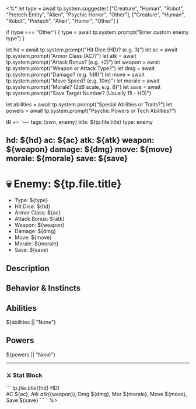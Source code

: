 <%*
let type = await tp.system.suggester(
  ["Creature", "Human", "Robot", "Pretech Entity", "Alien", "Psychic Horror", "Other"],
  ["Creature", "Human", "Robot", "Pretech", "Alien", "Horror", "Other"]
)

if (type === "Other") {
  type = await tp.system.prompt("Enter custom enemy type")
}

let hd = await tp.system.prompt("Hit Dice (HD)? (e.g. 3)")
let ac = await tp.system.prompt("Armor Class (AC)?")
let atk = await tp.system.prompt("Attack Bonus? (e.g. +2)")
let weapon = await tp.system.prompt("Weapon or Attack Type?")
let dmg = await tp.system.prompt("Damage? (e.g. 1d8)")
let move = await tp.system.prompt("Move Speed? (e.g. 10m)")
let morale = await tp.system.prompt("Morale? (2d6 scale, e.g. 8)")
let save = await tp.system.prompt("Save Target Number? (Usually 15 - HD)")

let abilities = await tp.system.prompt("Special Abilities or Traits?")
let powers = await tp.system.prompt("Psychic Powers or Tech Abilities?")

tR += `---
tags: [swn, enemy]
title: ${tp.file.title}
type: enemy

hd: ${hd}
ac: ${ac}
atk: ${atk}
weapon: ${weapon}
damage: ${dmg}
move: ${move}
morale: ${morale}
save: ${save}
---

# 💀 Enemy: ${tp.file.title}

- Type: ${type}
- Hit Dice: ${hd}
- Armor Class: ${ac}
- Attack Bonus: ${atk}
- Weapon: ${weapon}
- Damage: ${dmg}
- Move: ${move}
- Morale: ${morale}
- Save: ${save}

## Description

## Behavior & Instincts

## Abilities
${abilities || "None"}

## Powers
${powers || "None"}

---

### ⚔️ **Stat Block**
\`\`\`
${tp.file.title} (${hd} HD)  
AC ${ac}, Atk ${atk} (${weapon}), Dmg ${dmg}, Mor ${morale}, Move ${move}, Save ${save}
\`\`\`
`
%>
